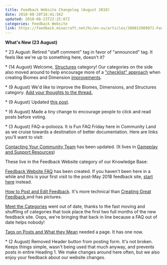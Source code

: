 ```yaml
---
title: Feedback Website Changelog (August 2018)
date: 2018-08-20T16:41:56Z
updated: 2018-08-23T22:25:07Z
categories: Feedback Website
link: https://feedback.minecraft.net/hc/en-us/articles/360013989071-Feedback-Website-Changelog-August-2018-
---
```


**What's New (23 August)**

\* 23 August: Retired "staff comment" tag in favor of "announced" tag. It feels like we're up to something here, doesn't it?

\* (14 August) Welcome, [Structures](https://feedback.minecraft.net/hc/en-us/community/topics/360000623632-Structures) category! Our categories on the side also moved around to help encourage more of a ["checklist" approach](https://feedback.minecraft.net/hc/en-us/community/posts/360009214472-Ready-to-talk-biomes-and-dimensions-Here-s-how-to-do-it-Start-Here-) when creating Biomes and Dimension [improvements](https://feedback.minecraft.net/hc/en-us/community/posts/360019036911-Biomes-Dimensions-and-Structures-a-discussion).

\* (9 August) We'd like to improve the Biomes, Dimensions, and Structures category. [Add your thoughts to the thread.](https://feedback.minecraft.net/hc/en-us/community/posts/360019036911-Biomes-Dimensions-and-Structures-a-discussion)

\* (9 August) Updated [this post](https://feedback.minecraft.net/hc/en-us/community/posts/360009315071--Start-Here-What-is-the-Website-section-about-).

\* (6 August) Made a tiny change to encourage people to click and read posts before voting.

\* (3 August) FAQ-a-polooza. It is Fun FAQ Friday here in Community Land as we cruise towards a destination of better documentation. Here are links you'll want to visit:

[Contacting Your Community Team](https://feedback.minecraft.net/hc/en-us/articles/360004736052) has been updated. (It lives in [Gameplay and Support Resources](https://feedback.minecraft.net/hc/en-us/sections/360001185372-Gameplay-and-Support-Resources))

These live in the Feedback Website category of our Knowledge Base:

[Feedback Website FAQ](https://feedback.minecraft.net/hc/en-us/articles/360011793092) has been created. If you haven't been here in a while and this is your first visit to the post-May 2018 feedback site, [start here](https://feedback.minecraft.net/hc/en-us/articles/360003470871-Welcome-to-the-Feedback-Site-May-2018-) instead.

[How to Post and Edit Feedback](https://feedback.minecraft.net/hc/en-us/articles/360012134952). It's more technical than [Creating Great Feedback ](https://feedback.minecraft.net/hc/en-us/articles/360004442111-Creating-Great-Feedback)and has pictures.

[Meet the Categories](https://feedback.minecraft.net/hc/en-us/articles/360004476171) went out of date, thanks to the fast moving and shuffling of categories that took place the first two full months of the new feedback site. Oops, we're bringing that back in line because a FAQ out of date helps nobody!

[Tags on Posts and What they Mean](https://feedback.minecraft.net/hc/en-us/articles/360012391791) needed a page. It has one now.

\* (2 August) Removed Header button from posting form. It's not broken. Keeps things simple, wasn't being used that much anyway, and prevents posts in entire Heading 1. We make changes around here often, but we also enjoy your feedback about our website changes.
